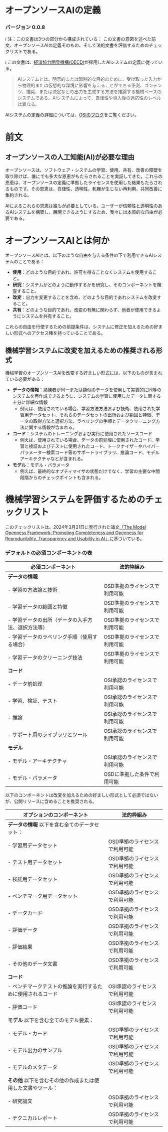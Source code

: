 # オープンソースAIの定義
### バージョン 0.0.8

:information_source: 注：この文書は3つの部分から構成されている： この文書の意図を述べた前文、オープンソースAIの定義そのもの、そして法的文書を評価するためのチェックリストである。

:information_source: この文書は、[経済協力開発機構(OECD)](https://legalinstruments.oecd.org/en/instruments/OECD-LEGAL-0449)が採用したAIシステムの定義に従っている。



> AIシステムとは、明示的または暗黙的な目的のために、受け取った入力から物理的または仮想的な環境に影響を与えることができる予測、コンテンツ、推奨、または決定などの出力を生成する方法を推論する機械ベースのシステムである。AIシステムによって、自律性や導入後の適応性のレベルは異なる。

AIシステムの定義の詳細については、[OSIのブログ](https://blog.opensource.org/open-source-ai-establishing-a-common-ground/)をご覧ください。


# 前文

## オープンソースの人工知能(AI)が必要な理由
オープンソースは、ソフトウェア・システムの学習、使用、共有、改善の障壁を取り除けば、誰にでも多大な恩恵がもたらされることを実証してきた。これらの恩恵は、オープンソースの定義に準拠したライセンスを使用した結果もたらされるものです。その恩恵は、自律性、透明性、軋轢が生じない再利用、共同改善に集約される。

AIによるこれらの恩恵は誰もが必要としている。ユーザーが信頼性と透明性のあるAIシステムを構築し、展開できるようにするため、我々には本質的な自由が必要である。

# オープンソースAIとは何か

オープンソースAIとは、以下のような自由を与える条件の下で利用できるAIシステムのことである：

* **使用**：どのような目的であれ、許可を得ることなくシステムを使用すること。
* **研究**：システムがどのように動作するかを研究し、そのコンポーネントを検査すること。
* **改変**：出力を変更することを含め、どのような目的であれシステムを改変すること。
* **共有**：どのような目的であれ、改変の有無に関わらず、他者が使用できるようにシステムを共有すること。

これらの自由を行使するための前提条件は、システムに修正を加えるための好ましい形式へのアクセス権を持っていることである。

## 機械学習システムに改変を加えるための推奨される形式

機械学習のオープンソースAIを改変する好ましい形式には、以下のものが含まれている必要がある：

* **データの情報**：熟練者が同一または類似のデータを使用して実質的に同等のシステムを再作成できるように、システムの学習に使用したデータに関する十分に詳細な情報
  * 例えば、使用されている場合、学習方法方法および技術、使用された学習用データセット、それらのデータセットの出所および範囲と特徴、データの取得方法と選択方法、ラベリングの手順とデータクリーニング方法に関する情報が含まれる。
* **コード**：システムのトレーニングおよび実行に使用されたソースコード
  * 例えば、使用されている場合、データの前処理に使用されたコード、学習と検証およびテストに使用されたコード、トークナイザーやハイパーパラメーター検索コード等のサポートライブラリ、推論コード、モデルアーキテクチャなどが含まれる。
* **モデル**：モデル・パラメータ
  * 例えば、最終的なオプティマイザの状態だけでなく、学習の主要な中間段階からのチェックポイントも含まれる。


# 機械学習システムを評価するためのチェックリスト

このチェックリストは、2024年3月21日に発行された論文[「The Model Openness Framework: Promoting Completeness and Openness for Reproducibility, Transparency and Usability in AI」](https://arxiv.org/abs/2403.13784)に基づいている。

### デフォルトの必須コンポーネントの表

| 必須コンポーネント     |      法的枠組み          |
| ------------------------| ------------------------------ |
| **データの情報** |
|  - 学習の方法論と技術 | OSD準拠のライセンスで利用可能 |
|  - 学習データの範囲と特徴 | OSD準拠のライセンスで利用可能 |
|  - 学習データの出所（データの入手方法、選択方法等） | OSD準拠のライセンスで利用可能 |
|  - 学習データのラベリング手順（使用する場合） | OSD準拠のライセンスで利用可能 |
|  - 学習データのクリーニング技法 | OSD準拠のライセンスで利用可能 |
| **コード**  |
|  - データ前処理 | OSI承認のライセンスで利用可能 |
|  - 学習、検証、テスト | OSI承認のライセンスで利用可能 |
|  - 推論 | OSI承認のライセンスで利用可能 |
|  - サポート用のライブラリとツール | OSI承認のライセンスで利用可能 |
| **モデル** |
|  - モデル・アーキテクチャ | OSI承認のライセンスで利用可能 |
|  - モデル・パラメータ | OSDに準拠した条件で利用可能 |

以下のコンポーネントは改変を加えるための好ましい形式として必須ではないが、公開リリースに含めることを推奨される。

| オプションのコンポーネント |      法的枠組み          |
|----------------------| ------------------------------ |
| **データの情報** 以下を含む全てのデータセット： |
|  - 学習用データセット | OSD準拠のライセンスで利用可能 |
|  - テスト用データセット | OSD準拠のライセンスで利用可能 |
|  - 検証用データセット | OSD準拠のライセンスで利用可能 |
|  - ベンチマーク用データセット | OSD準拠のライセンスで利用可能 |
|  - データカード | OSD準拠のライセンスで利用可能 |
|  - 評価データ | OSD準拠のライセンスで利用可能 |
|  - 評価結果 | OSD準拠のライセンスで利用可能 |
|  - その他のデータ文書 | OSD準拠のライセンスで利用可能 |
| **コード** |
|  - ベンチマークテストの推論を実行するために使用されるコード | OSI承認のライセンスで利用可能 |
|  - 評価コード | OSI承認のライセンスで利用可能 |
| **モデル** 以下を含む全てのモデル要素： |
|  - モデル・カード | OSD準拠のライセンスで利用可能 |
|  - モデル出力のサンプル | OSD準拠のライセンスで利用可能 |
|  - モデルのメタデータ | OSD準拠のライセンスで利用可能 |
| **その他**  以下を含むその他の作成または使用した文書やツール： |
|  - 研究論文 | OSD準拠のライセンスで利用可能 |
|  - テクニカルレポート | OSD準拠のライセンスで利用可能 |
